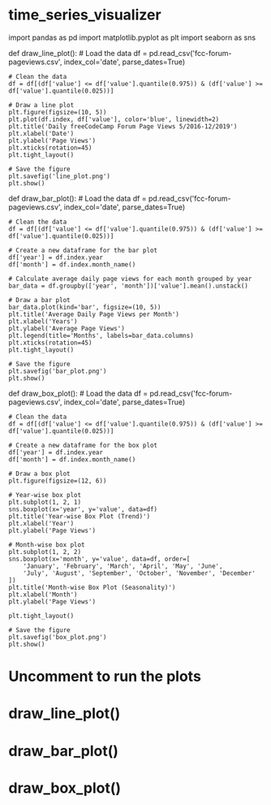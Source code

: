 # time_series_visualizer
import pandas as pd
import matplotlib.pyplot as plt
import seaborn as sns

def draw_line_plot():
    # Load the data
    df = pd.read_csv('fcc-forum-pageviews.csv', index_col='date', parse_dates=True)

    # Clean the data
    df = df[(df['value'] <= df['value'].quantile(0.975)) & (df['value'] >= df['value'].quantile(0.025))]

    # Draw a line plot
    plt.figure(figsize=(10, 5))
    plt.plot(df.index, df['value'], color='blue', linewidth=2)
    plt.title('Daily freeCodeCamp Forum Page Views 5/2016-12/2019')
    plt.xlabel('Date')
    plt.ylabel('Page Views')
    plt.xticks(rotation=45)
    plt.tight_layout()

    # Save the figure
    plt.savefig('line_plot.png')
    plt.show()


def draw_bar_plot():
    # Load the data
    df = pd.read_csv('fcc-forum-pageviews.csv', index_col='date', parse_dates=True)

    # Clean the data
    df = df[(df['value'] <= df['value'].quantile(0.975)) & (df['value'] >= df['value'].quantile(0.025))]

    # Create a new dataframe for the bar plot
    df['year'] = df.index.year
    df['month'] = df.index.month_name()

    # Calculate average daily page views for each month grouped by year
    bar_data = df.groupby(['year', 'month'])['value'].mean().unstack()

    # Draw a bar plot
    bar_data.plot(kind='bar', figsize=(10, 5))
    plt.title('Average Daily Page Views per Month')
    plt.xlabel('Years')
    plt.ylabel('Average Page Views')
    plt.legend(title='Months', labels=bar_data.columns)
    plt.xticks(rotation=45)
    plt.tight_layout()

    # Save the figure
    plt.savefig('bar_plot.png')
    plt.show()


def draw_box_plot():
    # Load the data
    df = pd.read_csv('fcc-forum-pageviews.csv', index_col='date', parse_dates=True)

    # Clean the data
    df = df[(df['value'] <= df['value'].quantile(0.975)) & (df['value'] >= df['value'].quantile(0.025))]

    # Create a new dataframe for the box plot
    df['year'] = df.index.year
    df['month'] = df.index.month_name()

    # Draw a box plot
    plt.figure(figsize=(12, 6))

    # Year-wise box plot
    plt.subplot(1, 2, 1)
    sns.boxplot(x='year', y='value', data=df)
    plt.title('Year-wise Box Plot (Trend)')
    plt.xlabel('Year')
    plt.ylabel('Page Views')

    # Month-wise box plot
    plt.subplot(1, 2, 2)
    sns.boxplot(x='month', y='value', data=df, order=[
        'January', 'February', 'March', 'April', 'May', 'June',
        'July', 'August', 'September', 'October', 'November', 'December'
    ])
    plt.title('Month-wise Box Plot (Seasonality)')
    plt.xlabel('Month')
    plt.ylabel('Page Views')

    plt.tight_layout()

    # Save the figure
    plt.savefig('box_plot.png')
    plt.show()


# Uncomment to run the plots
# draw_line_plot()
# draw_bar_plot()
# draw_box_plot()

